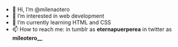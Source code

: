 - 👋 Hi, I’m @milenaotero
- 👀 I’m interested in web development
- 🌱 I’m currently learning HTML and CSS
- 📫 How to reach me: in tumblr as <b>eternapuerperea</b> in twitter as <b>mileotero__</b>

<!---
milenaotero/milenaotero is a ✨ special ✨ repository because its `README.md` (this file) appears on your GitHub profile.
You can click the Preview link to take a look at your changes.
--->
